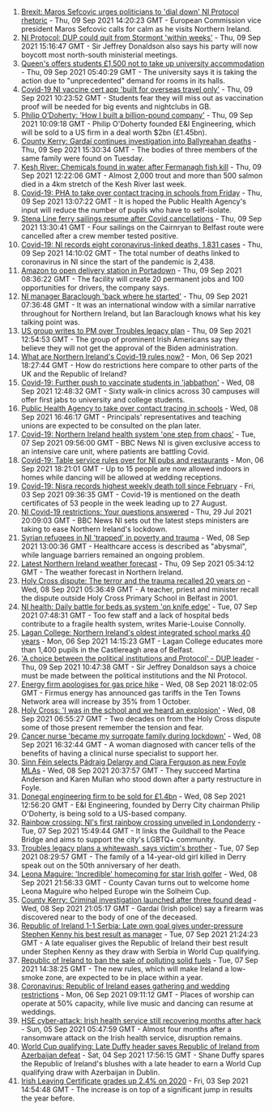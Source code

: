 1. [Brexit: Maros Sefcovic urges politicians to 'dial down' NI Protocol rhetoric](https://www.bbc.co.uk/news/uk-northern-ireland-58493841?at_medium=RSS&at_campaign=KARANGA) - Thu, 09 Sep 2021 14:20:23 GMT - European Commission vice president Maros Sefcovic calls for calm as he visits Northern Ireland.
2. [NI Protocol: DUP could quit from Stormont 'within weeks'](https://www.bbc.co.uk/news/uk-northern-ireland-58494209?at_medium=RSS&at_campaign=KARANGA) - Thu, 09 Sep 2021 15:16:47 GMT - Sir Jeffrey Donaldson also says his party will now boycott most north-south ministerial meetings.
3. [Queen's offers students £1,500 not to take up university accommodation](https://www.bbc.co.uk/news/uk-northern-ireland-58494206?at_medium=RSS&at_campaign=KARANGA) - Thu, 09 Sep 2021 05:40:29 GMT - The university says it is taking the action due to "unprecedented" demand for rooms in its halls.
4. [Covid-19 NI vaccine cert app 'built for overseas travel only'](https://www.bbc.co.uk/news/uk-northern-ireland-58499375?at_medium=RSS&at_campaign=KARANGA) - Thu, 09 Sep 2021 10:23:52 GMT - Students fear they will miss out as vaccination proof will be needed for big events and nightclubs in GB.
5. [Philip O’Doherty: 'How I built a billion-pound company'](https://www.bbc.co.uk/news/uk-northern-ireland-foyle-west-58498232?at_medium=RSS&at_campaign=KARANGA) - Thu, 09 Sep 2021 10:09:18 GMT - Philip O'Doherty founded E&I Engineering, which will be sold to a US firm in a deal worth $2bn (£1.45bn).
6. [County Kerry: Gardaí continues investigation into Ballyreahan deaths](https://www.bbc.co.uk/news/world-europe-58505595?at_medium=RSS&at_campaign=KARANGA) - Thu, 09 Sep 2021 15:30:34 GMT - The bodies of three members of the same family were found on Tuesday.
7. [Kesh River: Chemicals found in water after Fermanagh fish kill](https://www.bbc.co.uk/news/uk-northern-ireland-58503903?at_medium=RSS&at_campaign=KARANGA) - Thu, 09 Sep 2021 12:22:06 GMT - Almost 2,000 trout and more than 500 salmon died in a 4km stretch of the Kesh River last week.
8. [Covid-19: PHA to take over contact tracing in schools from Friday](https://www.bbc.co.uk/news/uk-northern-ireland-58503905?at_medium=RSS&at_campaign=KARANGA) - Thu, 09 Sep 2021 13:07:22 GMT - It is hoped the Public Health Agency's input will reduce the number of pupils who have to self-isolate.
9. [Stena Line ferry sailings resume after Covid cancellations](https://www.bbc.co.uk/news/uk-northern-ireland-58498989?at_medium=RSS&at_campaign=KARANGA) - Thu, 09 Sep 2021 13:30:41 GMT - Four sailings on the Cairnryan to Belfast route were cancelled after a crew member tested positive.
10. [Covid-19: NI records eight coronavirus-linked deaths, 1,831 cases](https://www.bbc.co.uk/news/uk-northern-ireland-58505335?at_medium=RSS&at_campaign=KARANGA) - Thu, 09 Sep 2021 14:10:02 GMT - The total number of deaths linked to coronavirus in NI since the start of the pandemic is 2,438.
11. [Amazon to open delivery station in Portadown](https://www.bbc.co.uk/news/uk-northern-ireland-58499372?at_medium=RSS&at_campaign=KARANGA) - Thu, 09 Sep 2021 08:36:22 GMT - The facility will create 20 permanent jobs and 100 opportunities for drivers, the company says.
12. [NI manager Baraclough 'back where he started'](https://www.bbc.co.uk/sport/football/58496577?at_medium=RSS&at_campaign=KARANGA) - Thu, 09 Sep 2021 07:36:48 GMT - It was an international window with a similar narrative throughout for Northern Ireland, but Ian Baraclough knows what his key talking point was.
13. [US group writes to PM over Troubles legacy plan](https://www.bbc.co.uk/news/uk-northern-ireland-58501467?at_medium=RSS&at_campaign=KARANGA) - Thu, 09 Sep 2021 12:54:53 GMT - The group of prominent Irish Americans say they believe they will not get the approval of the Biden administration.
14. [What are Northern Ireland's Covid-19 rules now?](https://www.bbc.co.uk/news/uk-northern-ireland-58175159?at_medium=RSS&at_campaign=KARANGA) - Mon, 06 Sep 2021 18:27:44 GMT - How do restrictions here compare to other parts of the UK and the Republic of Ireland?
15. [Covid-19: Further push to vaccinate students in 'jabbathon'](https://www.bbc.co.uk/news/uk-northern-ireland-58490679?at_medium=RSS&at_campaign=KARANGA) - Wed, 08 Sep 2021 12:48:32 GMT - Sixty walk-in clinics across 30 campuses will offer first jabs to university and college students.
16. [Public Health Agency to take over contact tracing in schools](https://www.bbc.co.uk/news/uk-northern-ireland-58464304?at_medium=RSS&at_campaign=KARANGA) - Wed, 08 Sep 2021 16:46:17 GMT - Principals' representatives and teaching unions are expected to be consulted on the plan later.
17. [Covid-19: Northern Ireland health system 'one step from chaos'](https://www.bbc.co.uk/news/uk-northern-ireland-58465147?at_medium=RSS&at_campaign=KARANGA) - Tue, 07 Sep 2021 09:56:00 GMT - BBC News NI is given exclusive access to an intensive care unit, where patients are battling Covid.
18. [Covid-19: Table service rules over for NI pubs and restaurants](https://www.bbc.co.uk/news/uk-northern-ireland-58458086?at_medium=RSS&at_campaign=KARANGA) - Mon, 06 Sep 2021 18:21:01 GMT - Up to 15 people are now allowed indoors in homes while dancing will be allowed at wedding receptions.
19. [Covid-19: Nisra records highest weekly death toll since February](https://www.bbc.co.uk/news/uk-northern-ireland-58431986?at_medium=RSS&at_campaign=KARANGA) - Fri, 03 Sep 2021 09:36:35 GMT - Covid-19 is mentioned on the death certificates of 53 people in the week leading up to 27 August.
20. [NI Covid-19 restrictions: Your questions answered](https://www.bbc.co.uk/news/uk-northern-ireland-54117810?at_medium=RSS&at_campaign=KARANGA) - Thu, 29 Jul 2021 20:09:03 GMT - BBC News NI sets out the latest steps ministers are taking to ease Northern Ireland's lockdown.
21. [Syrian refugees in NI 'trapped' in poverty and trauma](https://www.bbc.co.uk/news/uk-northern-ireland-58486567?at_medium=RSS&at_campaign=KARANGA) - Wed, 08 Sep 2021 13:00:36 GMT - Healthcare access is described as "abysmal", while language barriers remained an ongoing problem.
22. [Latest Northern Ireland weather forecast](https://www.bbc.co.uk/news/uk-northern-ireland-26018439?at_medium=RSS&at_campaign=KARANGA) - Thu, 09 Sep 2021 05:34:12 GMT - The weather forecast in Northern Ireland.
23. [Holy Cross dispute: The terror and the trauma recalled 20 years on](https://www.bbc.co.uk/news/uk-northern-ireland-58465148?at_medium=RSS&at_campaign=KARANGA) - Wed, 08 Sep 2021 05:36:49 GMT - A teacher, priest and minister recall the dispute outside Holy Cross Primary School in Belfast in 2001.
24. [NI health: Daily battle for beds as system 'on knife edge'](https://www.bbc.co.uk/news/uk-northern-ireland-58466697?at_medium=RSS&at_campaign=KARANGA) - Tue, 07 Sep 2021 07:48:31 GMT - Too few staff and a lack of hospital beds contribute to a fragile health system, writes Marie-Louise Connolly.
25. [Lagan College: Northern Ireland's oldest integrated school marks 40 years](https://www.bbc.co.uk/news/uk-northern-ireland-58457098?at_medium=RSS&at_campaign=KARANGA) - Mon, 06 Sep 2021 14:15:23 GMT - Lagan College educates more than 1,400 pupils in the Castlereagh area of Belfast.
26. ['A choice between the political institutions and Protocol' - DUP leader](https://www.bbc.co.uk/news/uk-northern-ireland-58502860?at_medium=RSS&at_campaign=KARANGA) - Thu, 09 Sep 2021 10:47:38 GMT - Sir Jeffrey Donaldson says a choice must be made between the political institutions and the NI Protocol.
27. [Energy firm apologises for gas price hike](https://www.bbc.co.uk/news/58494466?at_medium=RSS&at_campaign=KARANGA) - Wed, 08 Sep 2021 18:02:05 GMT - Firmus energy has announced gas tariffs in the Ten Towns Network area will increase by 35% from 1 October.
28. [Holy Cross: 'I was in the school and we heard an explosion'](https://www.bbc.co.uk/news/58478882?at_medium=RSS&at_campaign=KARANGA) - Wed, 08 Sep 2021 06:55:27 GMT - Two decades on from the Holy Cross dispute some of those present remember the tension and fear.
29. [Cancer nurse 'became my surrogate family during lockdown'](https://www.bbc.co.uk/news/uk-northern-ireland-58494461?at_medium=RSS&at_campaign=KARANGA) - Wed, 08 Sep 2021 16:32:44 GMT - A woman diagnosed with cancer tells of the benefits of having a clinical nurse specialist to support her.
30. [Sinn Féin selects Pádraig Delargy and Ciara Ferguson as new Foyle MLAs](https://www.bbc.co.uk/news/uk-northern-ireland-foyle-west-58495303?at_medium=RSS&at_campaign=KARANGA) - Wed, 08 Sep 2021 20:37:57 GMT - They succeed Martina Anderson and Karen Mullan who stood down after a party restructure in Foyle.
31. [Donegal engineering firm to be sold for £1.4bn](https://www.bbc.co.uk/news/uk-northern-ireland-58488998?at_medium=RSS&at_campaign=KARANGA) - Wed, 08 Sep 2021 12:56:20 GMT - E&I Engineering, founded by Derry City chairman Philip O'Doherty, is being sold to a US-based company.
32. [Rainbow crossing: NI's first rainbow crossing unveiled in Londonderry](https://www.bbc.co.uk/news/uk-northern-ireland-foyle-west-58480610?at_medium=RSS&at_campaign=KARANGA) - Tue, 07 Sep 2021 15:49:44 GMT - It links the Guildhall to the Peace Bridge and aims to support the city's LGBTQ+ community.
33. [Troubles legacy plans a whitewash, says victim's brother](https://www.bbc.co.uk/news/uk-northern-ireland-foyle-west-58467776?at_medium=RSS&at_campaign=KARANGA) - Tue, 07 Sep 2021 08:29:57 GMT - The family of a 14-year-old girl killed in Derry speak out on the 50th anniversary of her death.
34. [Leona Maguire: 'Incredible' homecoming for star Irish golfer](https://www.bbc.co.uk/news/world-europe-58492675?at_medium=RSS&at_campaign=KARANGA) - Wed, 08 Sep 2021 21:56:33 GMT - County Cavan turns out to welcome home Leona Maguire who helped Europe win the Solheim Cup.
35. [County Kerry: Criminal investigation launched after three found dead](https://www.bbc.co.uk/news/world-europe-58483201?at_medium=RSS&at_campaign=KARANGA) - Wed, 08 Sep 2021 21:05:17 GMT - Gardaí (Irish police) say a firearm was discovered near to the body of one of the deceased.
36. [Republic of Ireland 1-1 Serbia: Late own goal gives under-pressure Stephen Kenny his best result as manager](https://www.bbc.co.uk/sport/football/58461073?at_medium=RSS&at_campaign=KARANGA) - Tue, 07 Sep 2021 21:24:23 GMT - A late equaliser gives the Republic of Ireland their best result under Stephen Kenny as they draw with Serbia in World Cup qualifying.
37. [Republic of Ireland to ban the sale of polluting solid fuels](https://www.bbc.co.uk/news/world-europe-58478718?at_medium=RSS&at_campaign=KARANGA) - Tue, 07 Sep 2021 14:38:25 GMT - The new rules, which will make Ireland a low-smoke zone, are expected to be in place within a year.
38. [Coronavirus: Republic of Ireland eases gathering and wedding restrictions](https://www.bbc.co.uk/news/world-europe-58460563?at_medium=RSS&at_campaign=KARANGA) - Mon, 06 Sep 2021 09:11:12 GMT - Places of worship can operate at 50% capacity, while live music and dancing can resume at weddings.
39. [HSE cyber-attack: Irish health service still recovering months after hack](https://www.bbc.co.uk/news/world-europe-58413448?at_medium=RSS&at_campaign=KARANGA) - Sun, 05 Sep 2021 05:47:59 GMT - Almost four months after a ransomware attack on the Irish health service, disruption remains.
40. [World Cup qualifying: Late Duffy header saves Republic of Ireland from Azerbaijan defeat](https://www.bbc.co.uk/sport/football/58434755?at_medium=RSS&at_campaign=KARANGA) - Sat, 04 Sep 2021 17:56:15 GMT - Shane Duffy spares the Republic of Ireland's blushes with a late header to earn a World Cup qualifying draw with Azerbaijan in Dublin.
41. [Irish Leaving Certificate grades up 2.4% on 2020](https://www.bbc.co.uk/news/world-europe-58439517?at_medium=RSS&at_campaign=KARANGA) - Fri, 03 Sep 2021 14:54:48 GMT - The increase is on top of a significant jump in results the year before.
